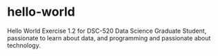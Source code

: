 # hello-world
Hello World Exercise 1.2 for DSC-520
Data Science Graduate Student, passionate to learn about data, and programming and passionate about technology. 
